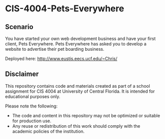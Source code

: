 # CIS-4004-Pets-Everywhere

## Scenario
You have started your own web development business and have your first client, Pets Everywhere. Pets Everywhere has asked you to develop a website to advertise their pet boarding business.

Deployed here: http://www.eustis.eecs.ucf.edu/~Chris/

## Disclaimer
This repository contains code and materials created as part of a school assignment for CIS 4004 at University of Central Florida. It is intended for educational purposes only.

Please note the following:
- The code and content in this repository may not be optimized or suitable for production use.
- Any reuse or redistribution of this work should comply with the academic policies of the institution.
